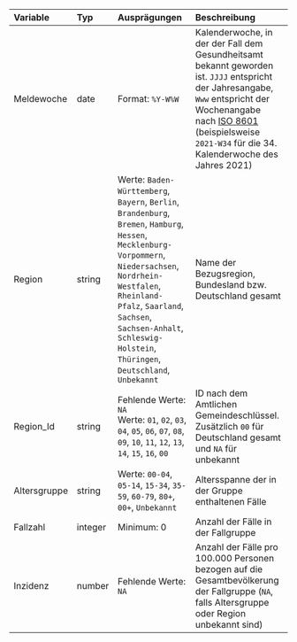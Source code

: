 | Variable     | Typ     | Ausprägungen                                                                                                                                                                                                                                                                              | Beschreibung                                                                                                                                                                                                                                                                |
|:-------------|:--------|:------------------------------------------------------------------------------------------------------------------------------------------------------------------------------------------------------------------------------------------------------------------------------------------|:----------------------------------------------------------------------------------------------------------------------------------------------------------------------------------------------------------------------------------------------------------------------------|
| Meldewoche   | date    | Format: `%Y-W%W`                                                                                                                                                                                                                                                                          | Kalenderwoche, in der der Fall dem Gesundheitsamt bekannt geworden ist. `JJJJ` entspricht der Jahresangabe, `Www` entspricht der Wochenangabe nach [ISO 8601](https://de.wikipedia.org/wiki/ISO_8601) (beispielsweise `2021-W34` für die 34. Kalenderwoche des Jahres 2021) |
| Region       | string  | Werte: `Baden-Württemberg`, `Bayern`, `Berlin`, `Brandenburg`, `Bremen`, `Hamburg`, `Hessen`, `Mecklenburg-Vorpommern`, `Niedersachsen`, `Nordrhein-Westfalen`, `Rheinland-Pfalz`, `Saarland`, `Sachsen`, `Sachsen-Anhalt`, `Schleswig-Holstein`, `Thüringen`, `Deutschland`, `Unbekannt` | Name der Bezugsregion, Bundesland bzw. Deutschland gesamt                                                                                                                                                                                                                   |
| Region_Id    | string  | Fehlende Werte: `NA`<br>Werte: `01`, `02`, `03`, `04`, `05`, `06`, `07`, `08`, `09`, `10`, `11`, `12`, `13`, `14`, `15`, `16`, `00`                                                                                                                                                       | ID nach dem Amtlichen Gemeindeschlüssel. Zusätzlich `00` für Deutschland gesamt und `NA` für unbekannt                                                                                                                                                                      |
| Altersgruppe | string  | Werte: `00-04`, `05-14`, `15-34`, `35-59`, `60-79`, `80+`, `00+`, `Unbekannt`                                                                                                                                                                                                             | Altersspanne der in der Gruppe enthaltenen Fälle                                                                                                                                                                                                                            |
| Fallzahl     | integer | Minimum: 0                                                                                                                                                                                                                                                                                | Anzahl der Fälle in der Fallgruppe                                                                                                                                                                                                                                          |
| Inzidenz     | number  | Fehlende Werte: `NA`<br>                                                                                                                                                                                                                                                                  | Anzahl der Fälle pro 100.000 Personen bezogen auf die Gesamtbevölkerung der Fallgruppe (`NA`, falls Altersgruppe oder Region unbekannt sind)                                                                                                                                |
